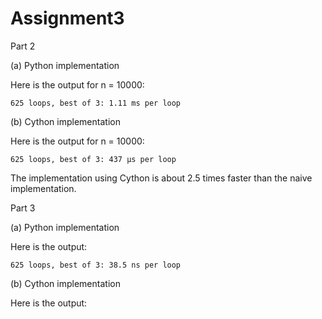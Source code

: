 Assignment3
===========

Part 2

(a) Python implementation

Here is the output for n = 10000:

    625 loops, best of 3: 1.11 ms per loop
   
(b) Cython implementation

Here is the output for n = 10000:

    625 loops, best of 3: 437 µs per loop
    
The implementation using Cython is about 2.5 times faster than the naive implementation.

Part 3

(a) Python implementation

Here is the output:

    625 loops, best of 3: 38.5 ns per loop

(b) Cython implementation

Here is the output:
